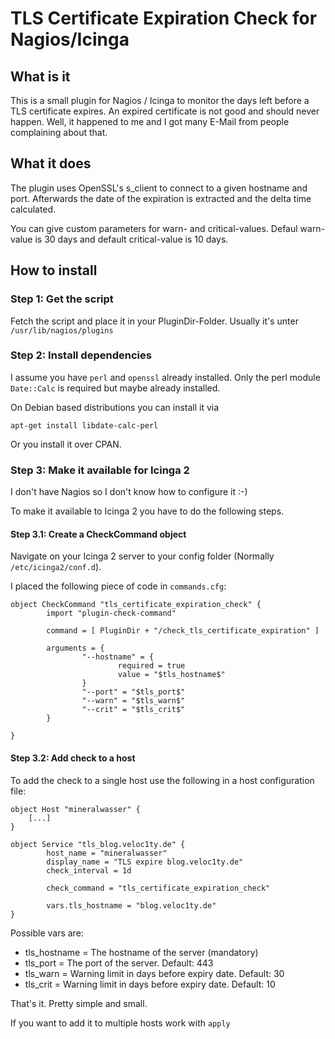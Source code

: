 # TLS Certificate Expiration Check for Nagios/Icinga

## What is it

This is a small plugin for Nagios / Icinga to monitor the days left before a TLS certificate expires.
An expired certificate is not good and should never happen. Well, it happened to me and I got many E-Mail from people complaining about that.

## What it does

The plugin uses OpenSSL's s_client to connect to a given hostname and port. Afterwards the date of the expiration is extracted and the delta time calculated.

You can give custom parameters for warn- and critical-values. Defaul warn-value is 30 days and default critical-value is 10 days.

## How to install
### Step 1: Get the script

Fetch the script and place it in your PluginDir-Folder. Usually it's unter `/usr/lib/nagios/plugins`

### Step 2: Install dependencies

I assume you have `perl` and `openssl` already installed. Only the perl module `Date::Calc` is required but maybe already installed.

On Debian based distributions you can install it via

```apt-get install libdate-calc-perl```

Or you install it over CPAN.

### Step 3: Make it available for Icinga 2

I don't have Nagios so I don't know how to configure it :-)

To make it available to Icinga 2 you have to do the following steps.

#### Step 3.1: Create a CheckCommand object

Navigate on your Icinga 2 server to your config folder (Normally `/etc/icinga2/conf.d`).

I placed the following piece of code in `commands.cfg`:

```
object CheckCommand "tls_certificate_expiration_check" {
        import "plugin-check-command"

        command = [ PluginDir + "/check_tls_certificate_expiration" ]

        arguments = {
                "--hostname" = {
                        required = true
                        value = "$tls_hostname$"
                }
                "--port" = "$tls_port$"
                "--warn" = "$tls_warn$"
                "--crit" = "$tls_crit$"
        }

}
```

#### Step 3.2: Add check to a host

To add the check to a single host use the following in a host configuration file:

```
object Host "mineralwasser" {
    [...]
}

object Service "tls_blog.veloc1ty.de" {
        host_name = "mineralwasser"
        display_name = "TLS expire blog.veloc1ty.de"
        check_interval = 1d

        check_command = "tls_certificate_expiration_check"

        vars.tls_hostname = "blog.veloc1ty.de"
}

```

Possible vars are:

* tls_hostname = The hostname of the server (mandatory)
* tls_port = The port of the server. Default: 443
* tls_warn = Warning limit in days before expiry date. Default: 30
* tls_crit = Warning limit in days before expiry date. Default: 10

That's it. Pretty simple and small.

If you want to add it to multiple hosts work with `apply`

